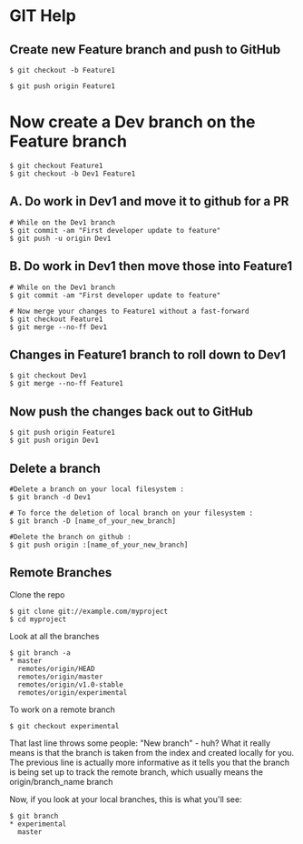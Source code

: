 # GIT Help

## Create new Feature branch and push to GitHub
```
$ git checkout -b Feature1

$ git push origin Feature1
```

# Now create a Dev branch on the Feature branch
```
$ git checkout Feature1
$ git checkout -b Dev1 Feature1
```

## A. Do work in Dev1 and move it to github for a PR
```
# While on the Dev1 branch
$ git commit -am "First developer update to feature"
$ git push -u origin Dev1
```

## B. Do work in Dev1 then move those into Feature1
```
# While on the Dev1 branch
$ git commit -am "First developer update to feature"

# Now merge your changes to Feature1 without a fast-forward
$ git checkout Feature1
$ git merge --no-ff Dev1

```

## Changes in Feature1 branch to roll down to Dev1
```
$ git checkout Dev1
$ git merge --no-ff Feature1
```

## Now push the changes back out to GitHub
```
$ git push origin Feature1
$ git push origin Dev1
```


## Delete a branch
```
#Delete a branch on your local filesystem :
$ git branch -d Dev1

# To force the deletion of local branch on your filesystem :
$ git branch -D [name_of_your_new_branch]

#Delete the branch on github :
$ git push origin :[name_of_your_new_branch]
```

## Remote Branches

Clone the repo
```
$ git clone git://example.com/myproject
$ cd myproject
```

Look at all the branches
```
$ git branch -a
* master
  remotes/origin/HEAD
  remotes/origin/master
  remotes/origin/v1.0-stable
  remotes/origin/experimental
```

To work on a remote branch
```
$ git checkout experimental
```

That last line throws some people: "New branch" - huh? What it really means is that the branch is taken from the index and created locally for you. The previous line is actually more informative as it tells you that the branch is being set up to track the remote branch, which usually means the origin/branch_name branch

Now, if you look at your local branches, this is what you'll see:

```
$ git branch
* experimental
  master
```